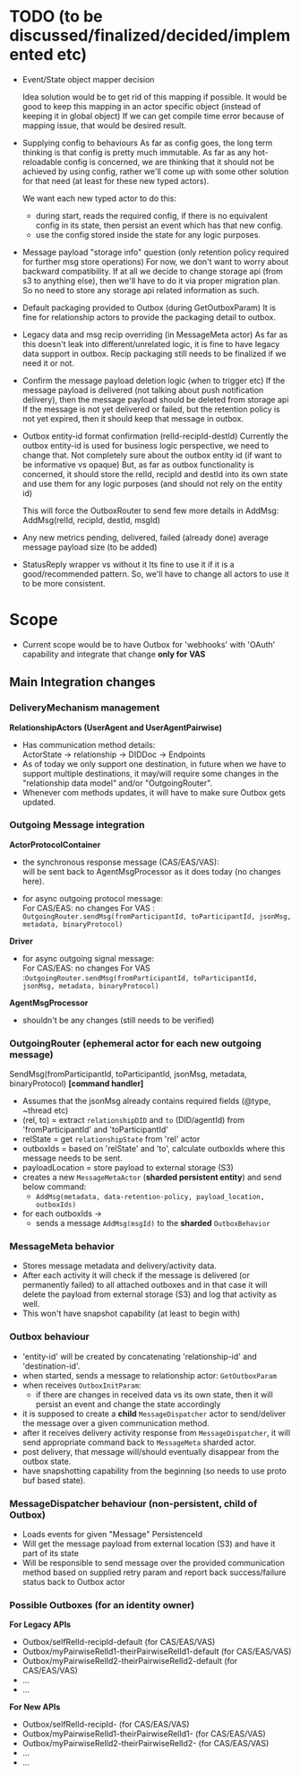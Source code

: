 # TODO (to be discussed/finalized/decided/implemented etc)
* Event/State object mapper decision
  
  Idea solution would be to get rid of this mapping if possible.
  It would be good to keep this mapping in an actor specific object (instead of keeping it in global object)
  If we can get compile time error because of mapping issue, that would be desired result.
  
* Supplying config to behaviours
  As far as config goes, the long term thinking is that config is pretty much immutable.
  As far as any hot-reloadable config is concerned, we are thinking that it should not
  be achieved by using config, rather we'll come up with some other solution for that need
  (at least for these new typed actors).
  
  We want each new typed actor to do this:
    * during start, reads the required config, if there is no equivalent config in its state, then persist an event which has that new config.
    * use the config stored inside the state for any logic purposes.
  
* Message payload "storage info" question (only retention policy required for further msg store operations)
  For now, we don't want to worry about backward compatibility.
  If at all we decide to change storage api (from s3 to anything else), then we'll have to do it via
  proper migration plan.
  So no need to store any storage api related information as such.
  
* Default packaging provided to Outbox (during GetOutboxParam)
  It is fine for relationship actors to provide the packaging detail to outbox.
  
* Legacy data and msg recip overriding (in MessageMeta actor)
  As far as this doesn't leak into different/unrelated logic, it is fine to have
  legacy data support in outbox.
  Recip packaging still needs to be finalized if we need it or not.
  
* Confirm the message payload deletion logic (when to trigger etc)
  If the message payload is delivered (not talking about push notification delivery),
  then the message payload should be deleted from storage api
  If the message is not yet delivered or failed, but the retention policy is not yet expired,
  then it should keep that message in outbox.

* Outbox entity-id format confirmation (relId-recipId-destId)
  Currently the outbox entity-id is used for business logic perspective, we need to change that.
  Not completely sure about the outbox entity id (if want to be informative vs opaque)
  But, as far as outbox functionality is concerned, it should store the relId, recipId and destId
  into its own state and use them for any logic purposes (and should not rely on the entity id)

  This will force the OutboxRouter to send few more details in AddMsg:
    AddMsg(relId, recipId, destId, msgId)
  
* Any new metrics
  pending, delivered, failed (already done)
  average message payload size (to be added)
  
* StatusReply wrapper vs without it
  Its fine to use it if it is a good/recommended pattern.
  So, we'll have to change all actors to use it to be more consistent.

# Scope
* Current scope would be to have Outbox for 'webhooks' with 'OAuth' capability and integrate that change **only for VAS**

## Main Integration changes

### DeliveryMechanism management
**RelationshipActors (UserAgent and UserAgentPairwise)**

* Has communication method details:<br>
  ActorState -> relationship -> DIDDoc -> Endpoints
* As of today we only support one destination, in future when we have to support multiple destinations, 
  it may/will require some changes in the "relationship data model" and/or "OutgoingRouter".
* Whenever com methods updates, it will have to make sure Outbox gets updated.

### Outgoing Message integration
**ActorProtocolContainer**
* the synchronous response message (CAS/EAS/VAS):<br>
  will be sent back to AgentMsgProcessor as it does today (no changes here).
  
* for async outgoing protocol message:<br> 
  For CAS/EAS: no changes
  For VAS    : `OutgoingRouter.sendMsg(fromParticipantId, toParticipantId, jsonMsg, metadata, binaryProtocol)`

**Driver**
* for async outgoing signal message:<br>
  For CAS/EAS: no changes
  For VAS    :`OutgoingRouter.sendMsg(fromParticipantId, toParticipantId, jsonMsg, metadata, binaryProtocol)`

**AgentMsgProcessor**
* shouldn't be any changes (still needs to be verified)

### OutgoingRouter (ephemeral actor for each new outgoing message)
SendMsg(fromParticipantId, toParticipantId, jsonMsg, metadata, binaryProtocol) **[command handler]**
  * Assumes that the jsonMsg already contains required fields (@type, ~thread etc)
  * (rel, to) = extract `relationshipDID` and `to` (DID/agentId) from 'fromParticipantId' and 'toParticipantId'  
  * relState = get `relationshipState` from 'rel' actor 
  * outboxIds = based on 'relState' and 'to', calculate outboxIds where this message needs to be sent.
  * payloadLocation = store payload to external storage (S3) 
  * creates a new `MessageMetaActor` (**sharded persistent entity**) and send below command:
      * `AddMsg(metadata, data-retention-policy, payload_location, outboxIds)`
  * for each outboxIds ->
      * sends a message `AddMsg(msgId)` to the **sharded** `OutboxBehavior`

### MessageMeta behavior
* Stores message metadata and delivery/activity data.
* After each activity it will check if the message is delivered (or permanently failed) to all attached outboxes
  and in that case it will delete the payload from external storage (S3) 
  and log that activity as well.
* This won't have snapshot capability (at least to begin with)

### Outbox behaviour
* 'entity-id' will be created by concatenating 'relationship-id' and 'destination-id'.
* when started, sends a message to relationship actor: `GetOutboxParam`
* when receives `OutboxInitParam`:
  * if there are changes in received data vs its own state, then it will persist an event and change the state accordingly
* it is supposed to create a **child** `MessageDispatcher` actor to send/deliver the message over a given communication method.
* after it receives delivery activity response from `MessageDispatcher`, 
  it will send appropriate command back to `MessageMeta` sharded actor.
* post delivery, that message will/should eventually disappear from the outbox state.
* have snapshotting capability from the beginning (so needs to use proto buf based state).

### MessageDispatcher behaviour (non-persistent, child of Outbox)
* Loads events for given "Message" PersistenceId
* Will get the message payload from external location (S3) and have it part of its state
* Will be responsible to send message over the provided communication method based on supplied retry param
  and report back success/failure status back to Outbox actor

### Possible Outboxes (for an identity owner)
**For Legacy APIs**
* Outbox/selfRelId-recipId-default                      (for CAS/EAS/VAS)
* Outbox/myPairwiseRelId1-theirPairwiseRelId1-default   (for CAS/EAS/VAS)
* Outbox/myPairwiseRelId2-theirPairwiseRelId2-default   (for CAS/EAS/VAS)
* ...
* ...

**For New APIs**
* Outbox/selfRelId-recipId-<dest-1>                     (for CAS/EAS/VAS)
* Outbox/myPairwiseRelId1-theirPairwiseRelId1-<dest-1>   (for CAS/EAS/VAS)
* Outbox/myPairwiseRelId2-theirPairwiseRelId2-<dest-1>   (for CAS/EAS/VAS)
* ...
* ...

